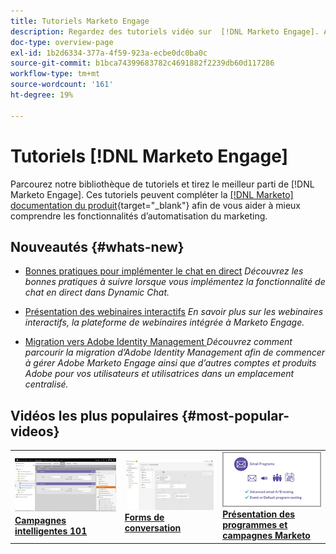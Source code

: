 ```yaml
---
title: Tutoriels Marketo Engage
description: Regardez des tutoriels vidéo sur  [!DNL Marketo Engage]. Approfondissez votre compréhension de l’utilisation des fonctionnalités d’automatisation du marketing, etc.
doc-type: overview-page
exl-id: 1b2d6334-377a-4f59-923a-ecbe0dc0ba0c
source-git-commit: b1bca74399683782c4691882f2239db60d117286
workflow-type: tm+mt
source-wordcount: '161'
ht-degree: 19%

---
```


# Tutoriels [!DNL Marketo Engage]

Parcourez notre bibliothèque de tutoriels et tirez le meilleur parti de [!DNL Marketo Engage]. Ces tutoriels peuvent compléter la [[!DNL Marketo] documentation du produit](https://experienceleague.adobe.com/docs/marketo/using/home.html?lang=fr){target="_blank"} afin de vous aider à mieux comprendre les fonctionnalités d’automatisation du marketing.

<!-- <div id="recs-overview-body-1"></div>
<div id="recs-overview-body-2"></div>
<div id="recs-overview-body-3"></div>
<div id="recs-overview-body-4"></div>
<div id="recs-overview-body-5"></div>
<div id="recs-overview-body-6"></div> -->

## Nouveautés {#whats-new}

* [Bonnes pratiques pour implémenter le chat en direct](https://experienceleague.adobe.com/en/docs/marketo-learn/tutorials/dynamic-chat/live-chat-best-practices.md)
  _Découvrez les bonnes pratiques à suivre lorsque vous implémentez la fonctionnalité de chat en direct dans Dynamic Chat._

* [Présentation des webinaires interactifs](https://experienceleague.adobe.com/en/docs/marketo-learn/tutorials/events/interactive-webinars-overview)
  _En savoir plus sur les webinaires interactifs, la plateforme de webinaires intégrée à Marketo Engage._

* [Migration vers Adobe Identity Management ](https://experienceleague.adobe.com/en/docs/marketo-learn/tutorials/fundamentals/migrating-to-adobe-identity-management)
  _Découvrez comment parcourir la migration d’Adobe Identity Management afin de commencer à gérer Adobe Marketo Engage ainsi que d’autres comptes et produits Adobe pour vos utilisateurs et utilisatrices dans un emplacement centralisé._

## Vidéos les plus populaires {#most-popular-videos}

<table>
<tr>
<td>
<a href="https://experienceleague.adobe.com/fr/docs/marketo-learn/tutorials/programs-and-campaigns/smart-campaigns-101"><img alt="image miniature pour les campagnes intelligentes 101" src="assets/tutorials-homepage-1.png"></a>
<div><a href="https://experienceleague.adobe.com/fr/docs/marketo-learn/tutorials/programs-and-campaigns/smart-campaigns-101"><strong>Campagnes intelligentes 101</strong></a></div>
</td>
<td>
<a href="https://experienceleague.adobe.com/en/docs/marketo-learn/tutorials/dynamic-chat/conversational-forms"><img alt="image miniature pour Conversational Forms" src="assets/tutorials-homepage-2.png"></a>
<div><a href="https://experienceleague.adobe.com/en/docs/marketo-learn/tutorials/dynamic-chat/conversational-forms"><strong>Forms de conversation</strong></a></div>
</td>
<td>
<a href="https://experienceleague.adobe.com/fr/docs/marketo-learn/tutorials/fundamentals/programs-and-campaigns"><img alt="Présentation des programmes et campagnes Marketo" src="assets/tutorials-homepage-3.png" /></a>
<div><a href="https://experienceleague.adobe.com/fr/docs/marketo-learn/tutorials/fundamentals/programs-and-campaigns"><strong>Présentation des programmes et campagnes Marketo</strong></a></div>
</td>
</tr>
</table>
